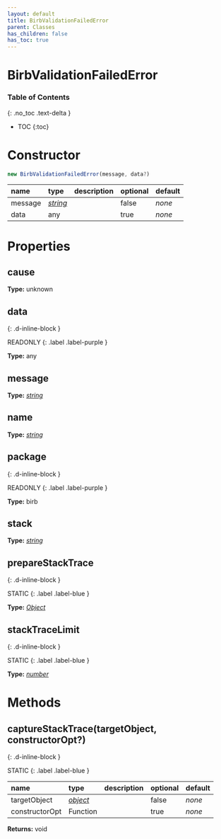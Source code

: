 ```yaml
---
layout: default
title: BirbValidationFailedError
parent: Classes
has_children: false
has_toc: true
---
```


# BirbValidationFailedError
### Table of Contents
{: .no_toc .text-delta }

- TOC
{:toc}
# Constructor
```js
new BirbValidationFailedError(message, data?)
```

| name | type | description | optional | default |
|:-----|:-----|:------------|:---------|:--------|
| message | *[string](https://developer.mozilla.org/en-US/docs/Web/JavaScript/Reference/Global_Objects/string)* |   | false | *none* |
| data | any |   | true | *none* |

# Properties
## cause
**Type:** unknown

## data
{: .d-inline-block }

READONLY
{: .label .label-purple }

**Type:** any

## message
**Type:** *[string](https://developer.mozilla.org/en-US/docs/Web/JavaScript/Reference/Global_Objects/string)*

## name
**Type:** *[string](https://developer.mozilla.org/en-US/docs/Web/JavaScript/Reference/Global_Objects/string)*

## package
{: .d-inline-block }

READONLY
{: .label .label-purple }

**Type:** birb

## stack
**Type:** *[string](https://developer.mozilla.org/en-US/docs/Web/JavaScript/Reference/Global_Objects/string)*

## prepareStackTrace
{: .d-inline-block }

STATIC
{: .label .label-blue }

**Type:** *[Object](https://developer.mozilla.org/en-US/docs/Web/JavaScript/Reference/Global_Objects/Object)*

## stackTraceLimit
{: .d-inline-block }

STATIC
{: .label .label-blue }

**Type:** *[number](https://developer.mozilla.org/en-US/docs/Web/JavaScript/Reference/Global_Objects/number)*

# Methods
## captureStackTrace(targetObject, constructorOpt?)
{: .d-inline-block }

STATIC
{: .label .label-blue }

| name | type | description | optional | default |
|:-----|:-----|:------------|:---------|:--------|
| targetObject | *[object](https://developer.mozilla.org/en-US/docs/Web/JavaScript/Reference/Global_Objects/object)* |   | false | *none* |
| constructorOpt | Function |   | true | *none* |

**Returns:** void

